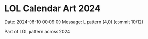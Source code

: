 # LOL Calendar Art 2024

Date: 2024-06-10 00:09:00
Message: L pattern (4,0) (commit 10/12)

Part of LOL pattern across 2024
